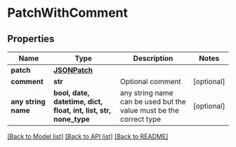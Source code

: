# PatchWithComment


## Properties
Name | Type | Description | Notes
------------ | ------------- | ------------- | -------------
**patch** | [**JSONPatch**](JSONPatch.md) |  | 
**comment** | **str** | Optional comment | [optional] 
**any string name** | **bool, date, datetime, dict, float, int, list, str, none_type** | any string name can be used but the value must be the correct type | [optional]

[[Back to Model list]](../README.md#documentation-for-models) [[Back to API list]](../README.md#documentation-for-api-endpoints) [[Back to README]](../README.md)


